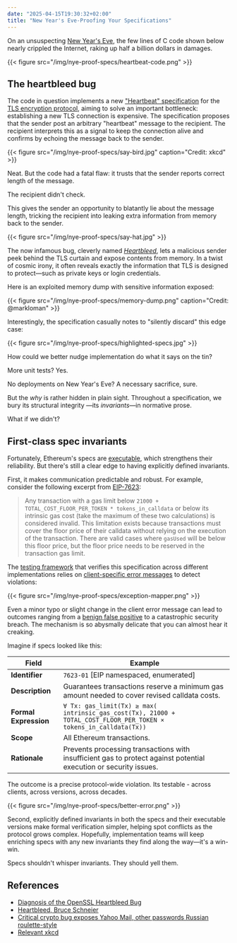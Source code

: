 ```yaml
---
date: "2025-04-15T19:30:32+02:00"
title: "New Year's Eve-Proofing Your Specifications"
---
```


On an unsuspecting [New Year's Eve](https://github.com/openssl/openssl/commit/4817504d069b4c5082161b02a22116ad75f822b1), the few lines of C code shown below nearly crippled the Internet, raking up half a billion dollars in damages.

{{< figure src="/img/nye-proof-specs/heartbeat-code.png" >}}

## The heartbleed bug

The code in question implements a new ["Heartbeat" specification](https://www.rfc-editor.org/rfc/rfc6520) for the [TLS encryption protocol](https://en.wikipedia.org/wiki/Transport_Layer_Security), aiming to solve an important bottleneck: establishing a new TLS connection is expensive. The specification proposes that the sender post an arbitrary "heartbeat" message to the recipient. The recipient interprets this as a signal to keep the connection alive and confirms by echoing the message back to the sender.

{{< figure src="/img/nye-proof-specs/say-bird.jpg" caption="Credit: xkcd" >}}

Neat. But the code had a fatal flaw: it trusts that the sender reports correct length of the message.

The recipient didn't check.

This gives the sender an opportunity to blatantly lie about the message length, tricking the recipient into leaking extra information from memory back to the sender.

{{< figure src="/img/nye-proof-specs/say-hat.jpg" >}}

The now infamous bug, cleverly named [_Heartbleed_](https://www.heartbleed.com/), lets a malicious sender peek behind the TLS curtain and expose contents from memory. In a twist of cosmic irony, it often reveals exactly the information that TLS is designed to protect—such as private keys or login credentials.

Here is an exploited memory dump with sensitive information exposed:

{{< figure src="/img/nye-proof-specs/memory-dump.png" caption="Credit: @markloman" >}}

Interestingly, the specification casually notes to "silently discard" this edge case:

{{< figure src="/img/nye-proof-specs/highlighted-specs.jpg" >}}

How could we better nudge implementation do what it says on the tin?

More unit tests? Yes.

No deployments on New Year's Eve? A necessary sacrifice, sure.

But the _why_ is rather hidden in plain sight. Throughout a specification, we bury its structural integrity —its _invariants_—in normative prose.

What if we didn't?

## First-class spec invariants

Fortunately, Ethereum's specs are [executable](https://github.com/ethereum/execution-specs), which strengthens their reliability. But there's still a clear edge to having explicitly defined invariants.

First, it makes communication predictable and robust. For example, consider the following excerpt from [EIP-7623](https://eips.ethereum.org/EIPS/eip-7623):

> Any transaction with a gas limit below `21000 + TOTAL_COST_FLOOR_PER_TOKEN * tokens_in_calldata` or below its intrinsic
> gas cost (take the maximum of these two calculations) is considered invalid. This limitation exists because transactions
> must cover the floor price of their calldata without relying on the execution of the transaction.
> There are valid cases where `gasUsed` will be below this floor price, but the floor price needs to be reserved in
> the transaction gas limit.

The [testing framework](https://github.com/ethereum/execution-spec-tests) that verifies this specification across different implementations relies
on [client-specific error messages](https://github.com/ethereum/execution-spec-tests/blob/main/src/ethereum_clis/clis/geth.py) to detect violations:

{{< figure src="/img/nye-proof-specs/exception-mapper.png" >}}

Even a minor typo or slight change in the client error message can lead to outcomes ranging from a [benign false positive](https://github.com/ethereum/execution-spec-tests/issues/1412) to a catastrophic security breach.
The mechanism is so abysmally delicate that you can almost hear it creaking.

Imagine if specs looked like this:

| Field                 | Example                                                                                                           |
| --------------------- | ----------------------------------------------------------------------------------------------------------------- |
| **Identifier**        | `7623-01` [EIP namespaced, enumerated]                                                                            |
| **Description**       | Guarantees transactions reserve a minimum gas amount needed to cover revised calldata costs.                      |
| **Formal Expression** | `∀ Tx: gas_limit(Tx) ≥ max( intrinsic_gas_cost(Tx), 21000 + TOTAL_COST_FLOOR_PER_TOKEN × tokens_in_calldata(Tx))` |
| **Scope**             | All Ethereum transactions.                                                                                        |
| **Rationale**         | Prevents processing transactions with insufficient gas to protect against potential execution or security issues. |

The outcome is a precise protocol-wide violation. Its testable - across clients, across versions, across decades.

{{< figure src="/img/nye-proof-specs/better-error.png" >}}

Second, explicitly defined invariants in both the specs and their executable versions make formal verification simpler, helping spot conflicts as the protocol grows complex.
Hopefully, implementation teams will keep enriching specs with any new invariants they find along the way—it's a win-win.

Specs shouldn't whisper invariants. They should yell them.

## References

- [Diagnosis of the OpenSSL Heartbleed Bug](https://web.archive.org/web/20141015215508/http://blog.existentialize.com/diagnosis-of-the-openssl-heartbleed-bug.html)
- [Heartbleed, Bruce Schneier](https://www.schneier.com/blog/archives/2014/04/heartbleed.html)
- [Critical crypto bug exposes Yahoo Mail, other passwords Russian roulette-style](https://arstechnica.com/information-technology/2014/04/critical-crypto-bug-exposes-yahoo-mail-passwords-russian-roulette-style/)
- [Relevant xkcd](https://xkcd.com/1354/)
